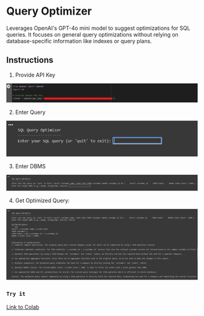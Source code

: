 # Query Optimizer

Leverages OpenAI's GPT-4o mini model to suggest optimizations for SQL queries. It focuses on general query optimizations without relying on database-specific information like indexes or query plans.

## Instructions

1. Provide API Key

![Query Optimizer](https://github.com/deepkse/QueryOptimizer/blob/main/images/QueryOptimizer-ProvideOpenAIAPIKey.png?raw=true)

2. Enter Query

![Query Optimizer](https://github.com/deepkse/QueryOptimizer/blob/main/images/QueryOptimizer-EnterQuery.png?raw=true)

3. Enter DBMS

![Query Optimizer](https://github.com/deepkse/QueryOptimizer/blob/main/images/QueryOptimizer-EnterTargetDBMS.png?raw=true)

4. Get Optimized Query:

![Query Optimizer](https://github.com/deepkse/QueryOptimizer/blob/main/images/QueryOptimizer-Result.png?raw=true)

### `Try it`

[Link to Colab](https://colab.research.google.com/github/deepkse/QueryOptimizer/blob/main/QueryOptimizer.ipynb)